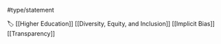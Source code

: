 #type/statement 

🏷 [[Higher Education]] [[Diversity, Equity, and Inclusion]] [[Implicit Bias]] [[Transparency]]